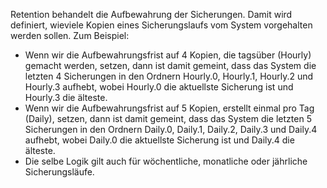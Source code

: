 Retention behandelt die Aufbewahrung der Sicherungen. Damit wird definiert, wieviele Kopien eines Sicherungslaufs vom System vorgehalten werden sollen. Zum Beispiel:

* Wenn wir die Aufbewahrungsfrist auf 4 Kopien, die tagsüber \(Hourly\) gemacht werden, setzen, dann ist damit gemeint, dass das System die letzten 4 Sicherungen in den Ordnern Hourly.0, Hourly.1, Hourly.2 und Hourly.3 aufhebt, wobei Hourly.0 die aktuellste Sicherung ist und Hourly.3 die älteste.
* Wenn wir die Aufbewahrungsfrist auf 5 Kopien, erstellt einmal pro Tag \(Daily\), setzen, dann ist damit gemeint, dass das System die letzten 5 Sicherungen in den Ordnern Daily.0, Daily.1, Daily.2, Daily.3 und Daily.4 aufhebt, wobei Daily.0 die aktuellste Sicherung ist und Daily.4 die älteste.
* Die selbe Logik gilt auch für wöchentliche, monatliche oder jährliche Sicherungsläufe.

